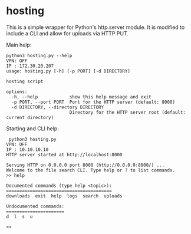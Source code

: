 # hosting
This is a simple wrapper for Python's http.server module. It is modified to include a CLI and allow for uploads via HTTP PUT.

Main help:
```
python3 hosting.py --help
VPN: OFF
IP : 172.30.20.207
usage: hosting.py [-h] [-p PORT] [-d DIRECTORY]

hosting script

options:
  -h, --help            show this help message and exit
  -p PORT, --port PORT  Port for the HTTP server (default: 8000)
  -d DIRECTORY, --directory DIRECTORY
                        Directory for the HTTP server root (default: current directory)
```

Starting and CLI help:
```
 python3 hosting.py
VPN: OFF
IP : 10.10.10.10
HTTP server started at http://localhost:8000

Serving HTTP on 0.0.0.0 port 8000 (http://0.0.0.0:8000/) ...
Welcome to the file search CLI. Type help or ? to list commands.
>> help

Documented commands (type help <topic>):
========================================
downloads  exit  help  logs  search  uploads

Undocumented commands:
======================
d  l  s  u

>>
```
